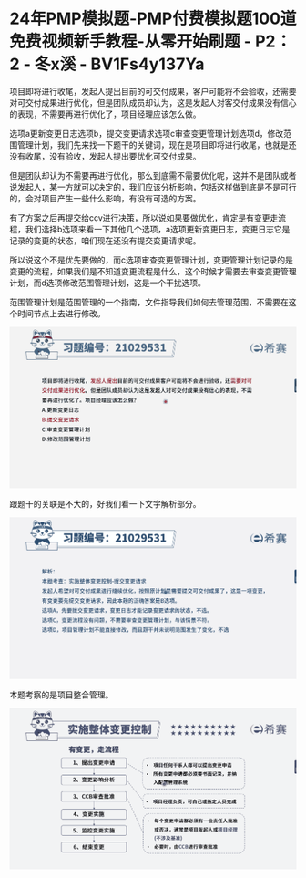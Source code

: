 # 24年PMP模拟题-PMP付费模拟题100道免费视频新手教程-从零开始刷题 - P2：2 - 冬x溪 - BV1Fs4y137Ya

项目即将进行收尾，发起人提出目前的可交付成果，客户可能将不会验收，还需要对可交付成果进行优化，但是团队成员却认为，这是发起人对客交付成果没有信心的表现，不需要再进行优化了，项目经理应该怎么做。

选项a更新变更日志选项b，提交变更请求选项c审查变更管理计划选项d，修改范围管理计划，我们先来找一下题干的关键词，现在是项目即将进行收尾，也就是还没有收尾，没有验收，发起人提出要优化可交付成果。

但是团队却认为不需要再进行优化，那么到底需不需要优化呢，这并不是团队或者说发起人，某一方就可以决定的，我们应该分析影响，包括这样做到底是不是可行的，会对项目产生一些什么影响，有没有可选的方案。

有了方案之后再提交给ccv进行决策，所以说如果要做优化，肯定是有变更走流程，我们选择b选项来看一下其他几个选项，a选项更新变更日志，变更日志它是记录的变更的状态，咱们现在还没有提交变更请求呢。

所以说这个不是优先要做的，而c选项审查变更管理计划，变更管理计划记录的是变更的流程，如果我们是不知道变更流程是什么，这个时候才需要去审查变更管理计划，而d选项修改范围管理计划，这是一个干扰选项。

范围管理计划是范围管理的一个指南，文件指导我们如何去管理范围，不需要在这个时间节点上去进行修改。

![](img/82106678a597bed3950cf65f5e5df5db_1.png)

跟题干的关联是不大的，好我们看一下文字解析部分。

![](img/82106678a597bed3950cf65f5e5df5db_3.png)

本题考察的是项目整合管理。

![](img/82106678a597bed3950cf65f5e5df5db_5.png)